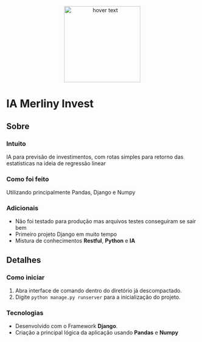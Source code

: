 <p align="center">
  <img src="https://www.djangoproject.com/m/img/logos/django-logo-negative.png" width="200px" title="hover text">
</p>

# IA Merliny Invest
## Sobre

### Intuito
IA para previsão de investimentos, com rotas simples para retorno das estatisticas na ideia de regressão linear

### Como foi feito
Utilizando principalmente Pandas, Django e Numpy

### Adicionais
- Não foi testado para produção mas arquivos testes conseguiram se sair bem
- Primeiro projeto Django em muito tempo
- Mistura de conhecimentos <b>Restful</b>, <b>Python</b> e <b>IA</b>

## Detalhes
### Como iniciar

1. Abra interface de comando dentro do diretório já descompactado.
2. Digite `python manage.py runserver` para a inicialização do projeto.

### Tecnologias

 - Desenvolvido com o Framework <b>Django</b>.
 - Criação a principal lógica da aplicação usando <b>Pandas</b> e <b>Numpy</b>
